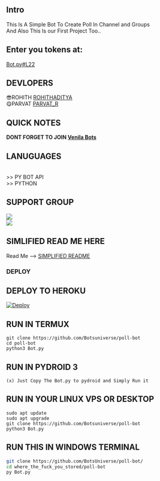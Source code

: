 ## Intro
  <body>This Is A Simple Bot To Create Poll In Channel and Groups <br> And Also This Is our First Project Too..

  
## Enter you tokens at:
  [Bot.py#L22](https://github.com/BotsUniverse/poll-bot/blob/main/Bot.py#L22)
  
## DEVLOPERS
😎ROHITH [ROHITHADITYA](https://telegram.me/rohithaditya) <br> 😋PARVAT [PARVAT_R](https://telegram.me/Parvat_R)

## QUICK NOTES
**DONT FORGET TO JOIN [Venila Bots](https://telegram.me/venilabots)**

## LANUGUAGES
<br>
>> PY BOT API
<br>
>> PYTHON 

## SUPPORT GROUP
<a href="https://t.me/venilabots"><img src="https://img.shields.io/badge/Join-Telegram%20Channel-blue.svg?logo=telegram"></a><br>
<a href="https://t.me/venilabots1"><img src="https://img.shields.io/badge/Join-Telegram%20Group-blue.svg?logo=telegram"></a><br>

## SIMLIFIED READ ME HERE
  
Read Me --> [SIMPLIFIED README](https://springreen.ga/pollbot-docs)<br>
### DEPLOY
 ## DEPLOY TO HEROKU <br>
[![Deploy](https://www.herokucdn.com/deploy/button.svg)](https://heroku.com/deploy)

 ## RUN IN TERMUX 
```
git clone https://github.com/Botsuniverse/poll-bot
cd poll-bot
python3 Bot.py
```
      
 ## RUN IN PYDROID 3 <br>
    (x) Just Copy The Bot.py to pydroid and Simply Run it 
      
 ## RUN IN YOUR LINUX VPS OR DESKTOP 
    
```
sudo apt update
sudo apt upgrade
git clone https://github.com/Botsuniverse/poll-bot
python3 Bot.py
```
      
 ## RUN THIS IN WINDOWS TERMINAL
 
```bash
git clone https://github.com/BotsUniverse/poll-bot/
cd where_the_fuck_you_stored/poll-bot
py Bot.py
```
